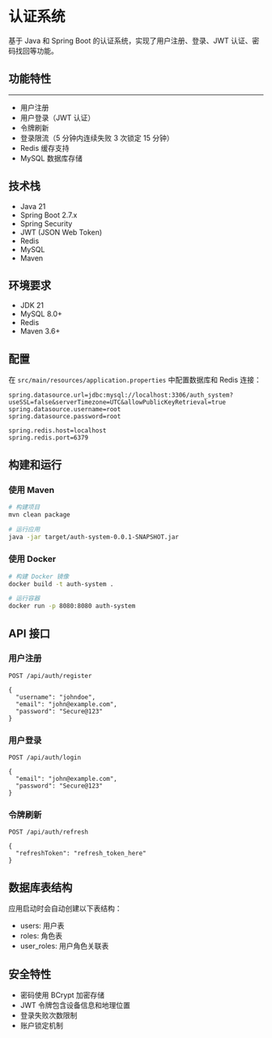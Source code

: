 # 认证系统

基于 Java 和 Spring Boot 的认证系统，实现了用户注册、登录、JWT 认证、密码找回等功能。

## 功能特性
--------------
- 用户注册
- 用户登录（JWT 认证）
- 令牌刷新
- 登录限流（5 分钟内连续失败 3 次锁定 15 分钟）
- Redis 缓存支持
- MySQL 数据库存储

## 技术栈

- Java 21
- Spring Boot 2.7.x
- Spring Security
- JWT (JSON Web Token)
- Redis
- MySQL
- Maven

## 环境要求

- JDK 21
- MySQL 8.0+
- Redis
- Maven 3.6+

## 配置

在 `src/main/resources/application.properties` 中配置数据库和 Redis 连接：

```
spring.datasource.url=jdbc:mysql://localhost:3306/auth_system?useSSL=false&serverTimezone=UTC&allowPublicKeyRetrieval=true
spring.datasource.username=root
spring.datasource.password=root

spring.redis.host=localhost
spring.redis.port=6379
```

## 构建和运行

### 使用 Maven

```bash
# 构建项目
mvn clean package

# 运行应用
java -jar target/auth-system-0.0.1-SNAPSHOT.jar
```

### 使用 Docker

```bash
# 构建 Docker 镜像
docker build -t auth-system .

# 运行容器
docker run -p 8080:8080 auth-system
```

## API 接口

### 用户注册

```
POST /api/auth/register

{
  "username": "johndoe",
  "email": "john@example.com",
  "password": "Secure@123"
}
```

### 用户登录

```
POST /api/auth/login

{
  "email": "john@example.com",
  "password": "Secure@123"
}
```

### 令牌刷新

```
POST /api/auth/refresh

{
  "refreshToken": "refresh_token_here"
}
```


## 数据库表结构

应用启动时会自动创建以下表结构：

- users: 用户表
- roles: 角色表
- user_roles: 用户角色关联表

## 安全特性

- 密码使用 BCrypt 加密存储
- JWT 令牌包含设备信息和地理位置
- 登录失败次数限制
- 账户锁定机制
